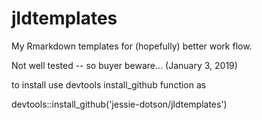 # jldtemplates
My Rmarkdown templates for (hopefully) better work flow.

Not well tested -- so buyer beware...  (January 3, 2019)

to install use devtools install_github function as

   devtools::install_github('jessie-dotson/jldtemplates')
